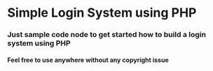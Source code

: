 # Simple Login System using PHP 

### Just sample code node to get started how to build a login system using PHP

#### Feel free to use anywhere without any copyright issue